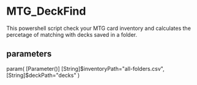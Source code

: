 # MTG_DeckFind

This powershell script check your MTG card inventory and calculates the percetage of matching with decks saved in a folder.

## parameters

param(
    [Parameter()]
    [String]$inventoryPath="all-folders.csv",
    [String]$deckPath="decks\"
)